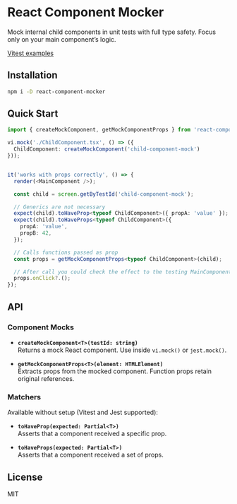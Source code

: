# React Component Mocker

Mock internal child components in unit tests with full type safety. Focus only on your main component’s logic.

[Vitest examples](examples/)

## Installation

```bash
npm i -D react-component-mocker
```

## Quick Start


```ts
import { createMockComponent, getMockComponentProps } from 'react-component-mocker';

vi.mock('./ChildComponent.tsx', () => ({
  ChildComponent: createMockComponent('child-component-mock')
}));


it('works with props correctly', () => {
  render(<MainComponent />);

  const child = screen.getByTestId('child-component-mock');

  // Generics are not necessary
  expect(child).toHaveProp<typeof ChildComponent>({ propA: 'value' });
  expect(child).toHaveProps<typeof ChildComponent>({
    propA: 'value',
    propB: 42,
  });

  // Calls functions passed as prop
  const props = getMockComponentProps<typeof ChildComponent>(child);

  // After call you could check the effect to the testing MainComponent
  props.onClick?.();
});
```

## API

### Component Mocks

- **`createMockComponent<T>(testId: string)`**  
  Returns a mock React component. Use inside `vi.mock()` or `jest.mock()`.

- **`getMockComponentProps<T>(element: HTMLElement)`**  
  Extracts props from the mocked component. Function props retain original references.

### Matchers

Available without setup (Vitest and Jest supported):

- **`toHaveProp(expected: Partial<T>)`**  
  Asserts that a component received a specific prop.

- **`toHaveProps(expected: Partial<T>)`**  
  Asserts that a component received a set of props.


## License

MIT
